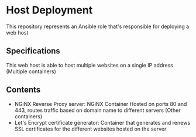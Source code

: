 # Host Deployment

This repository represents an Ansible role that's responsible for deploying a web host

## Specifications

This web host is able to host multiple websites on a single IP address (Multiple containers)

## Contents

- NGiNX Reverse Proxy server: NGiNX Container Hosted on ports 80 and 443, routes traffic based on domain name to different servers (Other containers)
- Let's Encrypt certificate generator: Container that generates and renews SSL certificates for the different websites hosted on the server
